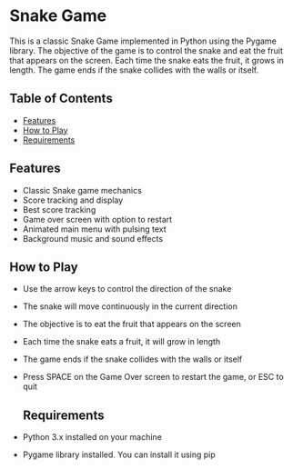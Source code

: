# Snake Game
This is a classic Snake Game implemented in Python using the Pygame library. The objective of the game is to control the snake and eat the fruit that appears on the screen. Each time the snake eats the fruit, it grows in length. The game ends if the snake collides with the walls or itself.
## Table of Contents
- [Features](#features)
- [How to Play](#how-to-play)
- [Requirements](#requirements)

## Features
- Classic Snake game mechanics
- Score tracking and display
- Best score tracking
- Game over screen with option to restart
- Animated main menu with pulsing text
- Background music and sound effects
## How to Play
- Use the arrow keys to control the direction of the snake
- The snake will move continuously in the current direction
- The objective is to eat the fruit that appears on the screen
- Each time the snake eats a fruit, it will grow in length
- The game ends if the snake collides with the walls or itself
- Press SPACE on the Game Over screen to restart the game, or ESC to quit

  ## Requirements
- Python 3.x installed on your machine
- Pygame library installed. You can install it using pip
